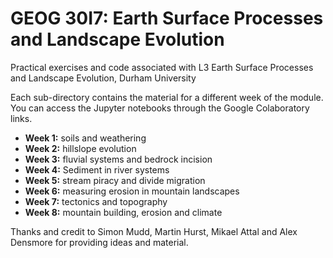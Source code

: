 # GEOG 30I7: Earth Surface Processes and Landscape Evolution
Practical exercises and code associated with L3 Earth Surface Processes and Landscape Evolution, Durham University

Each sub-directory contains the material for a different week of the module. You can access the Jupyter notebooks through the Google Colaboratory links.

* **Week 1:** soils and weathering
* **Week 2:** hillslope evolution
* **Week 3:** fluvial systems and bedrock incision
* **Week 4:** Sediment in river systems
* **Week 5:** stream piracy and divide migration
* **Week 6:** measuring erosion in mountain landscapes
* **Week 7:** tectonics and topography
* **Week 8:** mountain building, erosion and climate

Thanks and credit to Simon Mudd, Martin Hurst, Mikael Attal and Alex Densmore for providing ideas and material.
